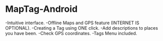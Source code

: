 # MapTag-Android

-Intuitive interface.
-Offline Maps and GPS feature (INTERNET IS OPTIONAL).
-Creating a Tag using ONE click.
-Add descriptions to places you have been.
-Check GPS coordinates.
-Tags Menu included.
